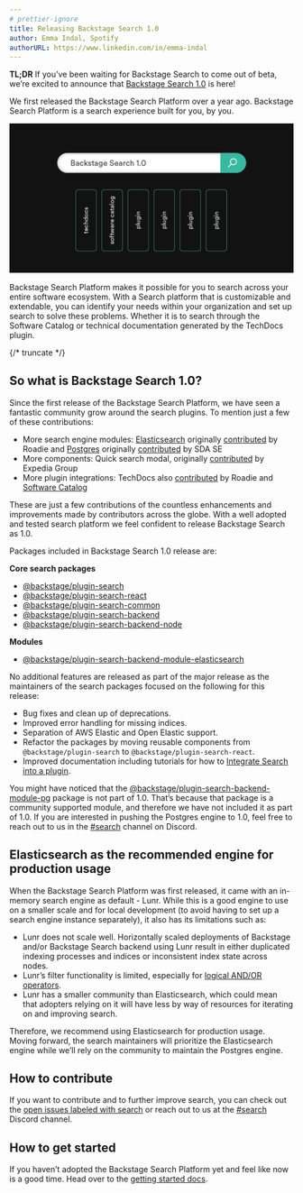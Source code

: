 ```yaml
---
# prettier-ignore
title: Releasing Backstage Search 1.0
author: Emma Indal, Spotify
authorURL: https://www.linkedin.com/in/emma-indal
---
```


**TL;DR** If you’ve been waiting for Backstage Search to come out of beta, we’re excited to announce that [Backstage Search 1.0](https://backstage.io/docs/features/search/#backstage-search-10) is here!

We first released the Backstage Search Platform over a year ago. Backstage Search Platform is a search experience built for you, by you.

![Releasing Backstage Search 1.0](assets/22-07-19/releasing-backstage-search-v1.png)

Backstage Search Platform makes it possible for you to search across your entire software ecosystem. With a Search platform that is customizable and extendable, you can identify your needs within your organization and set up search to solve these problems. Whether it is to search through the Software Catalog or technical documentation generated by the TechDocs plugin.

<!-- prettier-ignore -->
{/* truncate */}

## So what is Backstage Search 1.0?

Since the first release of the Backstage Search Platform, we have seen a fantastic community grow around the search plugins. To mention just a few of these contributions:

- More search engine modules: [Elasticsearch](https://www.npmjs.com/package/@backstage/plugin-search-backend-module-elasticsearch) originally [contributed](https://github.com/backstage/backstage/pull/6569) by Roadie and [Postgres](https://www.npmjs.com/package/@backstage/plugin-search-backend-module-pg) originally [contributed](https://github.com/backstage/backstage/pull/6682) by SDA SE
- More components: Quick search modal, originally [contributed](https://github.com/backstage/backstage/pull/7316) by Expedia Group
- More plugin integrations: TechDocs also [contributed](https://github.com/backstage/backstage/pull/6375) by Roadie and [Software Catalog](https://github.com/backstage/backstage/pull/4515)

These are just a few contributions of the countless enhancements and improvements made by contributors across the globe. With a well adopted and tested search platform we feel confident to release Backstage Search as 1.0.

Packages included in Backstage Search 1.0 release are:

**Core search packages**

- [@backstage/plugin-search](https://www.npmjs.com/package/@backstage/plugin-search)
- [@backstage/plugin-search-react](https://www.npmjs.com/package/@backstage/plugin-search-react)
- [@backstage/plugin-search-common](https://www.npmjs.com/package/@backstage/plugin-search-common)
- [@backstage/plugin-search-backend](https://www.npmjs.com/package/@backstage/plugin-search-backend)
- [@backstage/plugin-search-backend-node](https://www.npmjs.com/package/@backstage/plugin-search-backend-node)

**Modules**

- [@backstage/plugin-search-backend-module-elasticsearch](https://www.npmjs.com/package/@backstage/plugin-search-backend-module-elasticsearch)

No additional features are released as part of the major release as the maintainers of the search packages focused on the following for this release:

- Bug fixes and clean up of deprecations.
- Improved error handling for missing indices.
- Separation of AWS Elastic and Open Elastic support.
- Refactor the packages by moving reusable components from `@backstage/plugin-search` to `@backstage/plugin-search-react`.
- Improved documentation including tutorials for how to [Integrate Search into a plugin](https://backstage.io/docs/plugins/integrating-search-into-plugins).

You might have noticed that the [@backstage/plugin-search-backend-module-pg](https://www.npmjs.com/package/@backstage/plugin-search-backend-module-pg) package is not part of 1.0. That’s because that package is a community supported module, and therefore we have not included it as part of 1.0. If you are interested in pushing the Postgres engine to 1.0, feel free to reach out to us in the [#search](https://discord.com/channels/687207715902193673/770283289327566848) channel on Discord.

## Elasticsearch as the recommended engine for production usage

When the Backstage Search Platform was first released, it came with an in-memory search engine as default - Lunr. While this is a good engine to use on a smaller scale and for local development (to avoid having to set up a search engine instance separately), it also has its limitations such as:

- Lunr does not scale well. Horizontally scaled deployments of Backstage and/or Backstage Search backend using Lunr result in either duplicated indexing processes and indices or inconsistent index state across nodes.
- Lunr’s filter functionality is limited, especially for [logical AND/OR operators](https://github.com/olivernn/lunr.js/issues/353).
- Lunr has a smaller community than Elasticsearch, which could mean that adopters relying on it will have less by way of resources for iterating on and improving search.

Therefore, we recommend using Elasticsearch for production usage. Moving forward, the search maintainers will prioritize the Elasticsearch engine while we’ll rely on the community to maintain the Postgres engine.

## How to contribute

If you want to contribute and to further improve search, you can check out the [open issues labeled with search](https://github.com/backstage/backstage/issues?q=is%3Aissue+search+label%3Asearch+is%3Aopen) or reach out to us at the [#search](https://discord.com/channels/687207715902193673/770283289327566848) Discord channel.

## How to get started

If you haven’t adopted the Backstage Search Platform yet and feel like now is a good time. Head over to the [getting started docs](https://backstage.io/docs/features/search/getting-started).
